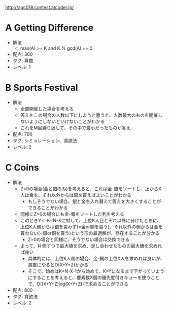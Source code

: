 http://agc018.contest.atcoder.jp/

# A Getting Difference
- 解法
    - max(A) >= K and K % gcd(A) == 0
- 配点: 300
- タグ: 算数
- レベル: 1

# B Sports Festival
- 解法
    - 全部開催した場合を考える
    - 答えをこの場合の人数以下にしようと思うと、人数最大のものを開催しないようにしないといけないことがわかる
    - これをM回繰り返して、その中で最小だったものが答え
- 配点: 700
- タグ: シミュレーション、貪欲法
- レベル: 2

# C Coins
- 解法
    - Z=0の場合(金と銀のみ)を考えると、これは金-銀をソートし、上からX人は金を、それ以外からは銀を貰えばよいことがわかる
        - もしそうでない場合、銀と金を入れ替えて答えを大きくすることができることがわかる
    - 同様にZ>0の場合にも金-銀をソートした列を考える
    - このときY<=K<N-Xに対して、上位K人目とそれ以外に分けたときに、上位K人側からは銀を貰わず(=金or銅を貰う)、それ以外の側からは金を貰わない(=銀or銅を貰う)という形の最適解が、存在することが分かる
        - Z=0の場合と同様に、そうでない場合は交換できる
    - よって、片側ずつで最大値を求め、足し合わせたものの最大値を求めれば良い
        - 具体的には、上位K人側の場合、金-銅の上位X人を求めれば良いが、愚直にやるとO(X+Y+Z)かかる
        - そこで、始めはK=N-X-1から始めて、K=Yになるまで下がっていようにすることを考えると、要素数X個の優先度付きキューを使うことで、O((X+Y+Z)log(X+Y+Z))で求めることができる
- 配点: 800
- タグ: 貪欲法
- レベル: 2
